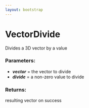 ```yaml
---
layout: bootstrap
---
```


# VectorDivide

Divides a 3D vector by a value
        

### Parameters:

- ***vector*** = the vector to divide
- ***divide*** = a non-zero value to divide
        

### Returns:


resulting vector on success
        
